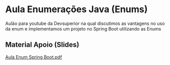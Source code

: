 # Aula Enumerações Java (Enums)
Aulão para youtube da Devsuperior na qual discutimos as vantagens no uso da enum e implementamos um projeto no Spring Boot utilizando as Enums

## Material Apoio (Slides)
[Aula Enum Spring Boot.pdf](https://github.com/devsuperior/aula-enum/files/7995651/Aula.Enum.Spring.Boot.pdf)
